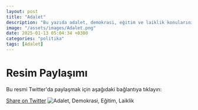 ```yaml
---
layout: post
title: "Adalet"
description: "Bu yazıda adalet, demokrasi, eğitim ve laiklik konularını ele alıyoruz."
image: "/assets/images/Adalet.png"
date: 2025-01-13 05:04:34 +0300
categories: "politika"
tags: [Adalet]
---
```



<h1>Resim Paylaşımı</h1>
<p>Bu resmi Twitter'da paylaşmak için aşağıdaki bağlantıya tıklayın:</p>
<a href="https://twitter.com/intent/tweet?text={{ page.title | url_encode }}&url={{ site.url }}{{ page.url }}" target="_blank">Share on Twitter</a>




<!-- Resmin sayfada görünmesi için -->
<img src="{{ site.url }}/assets/images/Adalet.png" alt="Adalet, Demokrasi, Eğitim, Laiklik" /> 
 
  

<script data-goatcounter="https://gg123.goatcounter.com/count"
        async src="//gc.zgo.at/count.js"></script>

